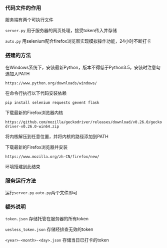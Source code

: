 ### 代码文件的作用

服务端有两个可执行文件

`server.py` 用于服务器的网页处理，接受token传入并存储

`auto.py` 用selenium配合firefox浏览器实现模拟操作功能，24小时不断打卡



### 搭建的方法

在Windows系统下，安装最新Python，版本不得低于Python3.5，安装时注意勾选加入PATH

`https://www.python.org/downloads/windows/`

在命令行执行以下代码安装依赖

`pip install selenium requests gevent flask`

下载最新的Firefox浏览器内核

`https://github.com/mozilla/geckodriver/releases/download/v0.26.0/geckodriver-v0.26.0-win64.zip`

将内核解压到任意位置，并将内核的路径添加到PATH

下载最新的Firefox浏览器并安装

`https://www.mozilla.org/zh-CN/firefox/new/`

环境搭建到此结束



### 服务运行方法

运行`server.py` `auto.py`两个文件即可



### 额外说明

`token.json` 存储托管在服务器的所有token

`uesless_token.json`  存储经排查无效的token

`<year>-<month>-<day>.json` 存储当日已打卡的token